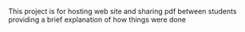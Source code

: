 This project is for hosting web site and sharing pdf between students
providing a brief explanation of how things were done

